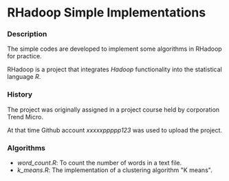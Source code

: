 RHadoop Simple Implementations
=================

### Description

The simple codes are developed to implement some algorithms in RHadoop for practice.

RHadoop is a project that integrates *Hadoop* functionality into the statistical language *R*.

### History

The project was originally assigned in a project course held by corporation Trend Micro.

At that time Github account *xxxxxppppp123* was used to upload the project.

### Algorithms

- *word_count.R*: To count the number of words in a text file.
- *k_means.R*: The implementation of a clustering algorithm "K means".
